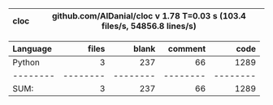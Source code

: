 cloc|github.com/AlDanial/cloc v 1.78  T=0.03 s (103.4 files/s, 54856.8 lines/s)
--- | ---

Language|files|blank|comment|code
:-------|-------:|-------:|-------:|-------:
Python|3|237|66|1289
--------|--------|--------|--------|--------
SUM:|3|237|66|1289
